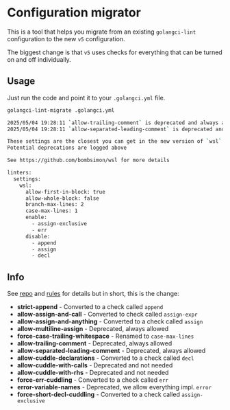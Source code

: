 # Configuration migrator

This is a tool that helps you migrate from an existing `golangci-lint`
configuration to the new `v5` configuration.

The biggest change is that `v5` uses checks for everything that can be turned on
and off individually.

## Usage

Just run the code and point it to your `.golangci.yml` file.

```sh
golangci-lint-migrate .golangci.yml

2025/05/04 19:28:11 `allow-trailing-comment` is deprecated and always allowed in >= v5
2025/05/04 19:28:11 `allow-separated-leading-comment` is deprecated and always allowed in >= v5

These settings are the closest you can get in the new version of `wsl`
Potential deprecations are logged above

See https://github.com/bombsimon/wsl for more details

linters:
  settings:
    wsl:
      allow-first-in-block: true
      allow-whole-block: false
      branch-max-lines: 2
      case-max-lines: 1
      enable:
        - assign-exclusive
        - err
      disable:
        - append
        - assign
        - decl
```

## Info

See [repo] and [rules] for details but in short, this is the change:

- **strict-append** - Converted to a check called `append`
- **allow-assign-and-call** - Converted to check called `assign-expr`
- **allow-assign-and-anything** - Converted to a check called `assign`
- **allow-multiline-assign** - Deprecated, always allowed
- **force-case-trailing-whitespace** - Renamed to `case-max-lines`
- **allow-trailing-comment** - Deprecated, always allowed
- **allow-separated-leading-comment** - Deprecated, always allowed
- **allow-cuddle-declarations** - Converted to a check called `decl`
- **allow-cuddle-with-calls** - Deprecated and not needed
- **allow-cuddle-with-rhs** - Deprecated and not needed
- **force-err-cuddling** - Converted to a check called `err`
- **error-variable-names** - Deprecated, we allow everything impl. `error`
- **force-short-decl-cuddling** - Converted to a check called `assign-exclusive`

[repo]: https://github.com/bombsimon/wsl/blob/main/README.md
[rules]: https://github.com/bombsimon/wsl/blob/main/RULES.md
